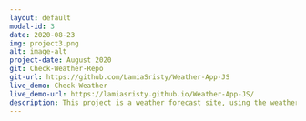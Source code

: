 ```yaml
---
layout: default
modal-id: 3
date: 2020-08-23
img: project3.png
alt: image-alt
project-date: August 2020
git: Check-Weather-Repo
git-url: https://github.com/LamiaSristy/Weather-App-JS
live_demo: Check-Weather
live_demo-url: https://lamiasristy.github.io/Weather-App-JS/
description: This project is a weather forecast site, using the weather API. Here a user is able to search for a specific location and toggle displaying the data in Fahrenheit or Celsius..
---
```


